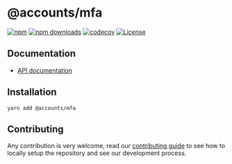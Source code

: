 # @accounts/mfa

[![npm](https://img.shields.io/npm/v/@accounts/mfa)](https://www.npmjs.com/package/@accounts/mfa)
[![npm downloads](https://img.shields.io/npm/dm/@accounts/mfa)](https://www.npmjs.com/package/@accounts/mfa)
[![codecov](https://img.shields.io/codecov/c/github/accounts-js/accounts)](https://codecov.io/gh/accounts-js/accounts)
[![License](https://img.shields.io/github/license/accounts-js/accounts)](https://github.com/accounts-js/accounts/blob/master/LICENSE)

## Documentation

- [API documentation](https://www.accountsjs.com/docs/api/mfa/globals)

## Installation

```
yarn add @accounts/mfa
```

## Contributing

Any contribution is very welcome, read our [contributing guide](https://github.com/accounts-js/accounts/blob/master/CONTRIBUTING.md) to see how to locally setup the repository and see our development process.
